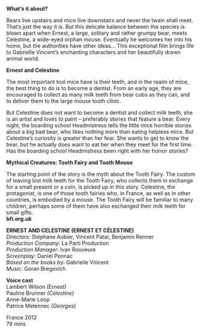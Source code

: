 **What’s it about?**

Bears live upstairs and mice live downstairs and never the twain shall meet. That’s just the way it is. But this delicate balance between the species is blown apart when Ernest, a large, solitary and rather grumpy bear, meets Celestine, a wide-eyed orphan mouse. Eventually he welcomes her into his home, but the authorities have other ideas... This exceptional film brings life to Gabrielle Vincent’s enchanting characters and her beautifully drawn animal world.<br>

**Ernest and Celestine**

The most important tool mice have is their teeth, and in the realm of mice, the best thing to do is to become a dentist. From an early age, they are encouraged to collect as many milk teeth from bear cubs as they can, and to deliver them to the large mouse tooth clinic.

But Celestine does not want to become a dentist and collect milk teeth, she is an artist and loves to paint – preferably stories that feature a bear. Every night, the boarding school Headmistress tells the little mice horrible stories about a big bad bear, who likes nothing more than eating helpless mice. But Celestine’s curiosity is greater than her fear. She wants to get to know the bear, but he actually does want to eat her when they meet for the first time. Has the boarding school Headmistress been right with her horror stories?<br>

**Mythical Creatures: Tooth Fairy and Tooth Mouse**

The starting point of the story is the myth about the Tooth Fairy. The custom of leaving lost milk teeth for the Tooth Fairy, who collects them in exchange for a small present or a coin, is picked up in this story. Celestine, the protagonist, is one of those tooth fairies who, in France, as well as in other countries, is embodied by a mouse. The Tooth Fairy will be familiar to many children, perhaps some of them have also exchanged their milk teeth for small gifts.<br>
**bfi.org.uk**<br>


**ERNEST AND CELESTINE (ERNEST ET CÉLESTINE)**<br>
_Directors:_ Stéphane Aubier, Vincent Patar, Benjamin Renner<br>
_Production Company:_ La Parti Production<br>
_Production Manager:_ Ivan Rouveure<br>
_Screenplay:_ Daniel Pennac<br>
_Based on the books by:_ Gabrielle Vincent<br>
_Music:_ Goran Bregovich<br>

**Voice cast**<br>
Lambert Wilson _(Ernest)_  <br>
Pauline Brunner _(Célestine)_<br>
Anne-Marie Loop<br>
Patrice Melennec _(Georges)_<br>

France 2012<br>
79 mins
<!--stackedit_data:
eyJoaXN0b3J5IjpbLTQ3MzM0MjQwLDgxNzgzOTMyOCwxNzAwNT
AwNjU4LDIwNzYyMzg4MzAsLTE4NDI0OTI5NDhdfQ==
-->